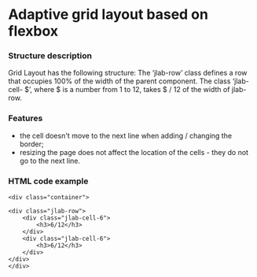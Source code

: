 # Adaptive grid layout based on flexbox

### Structure description

Grid Layout has the following structure:
The ‘jlab-row’ class defines a row that occupies 100% of the width of the parent component.
The class ‘jlab-cell- $’, where $ is a number from 1 to 12, takes $ / 12 of the width of jlab-row.


### Features

- the cell doesn't move to the next line when adding / changing the border;
- resizing the page does not affect the location of the cells - they do not go to the next line.

### HTML code example
    <div class="container">

    <div class="jlab-row">
        <div class="jlab-cell-6">
            <h3>6/12</h3>
        </div>
        <div class="jlab-cell-6">
            <h3>6/12</h3>
        </div>
    </div>
    </div>
